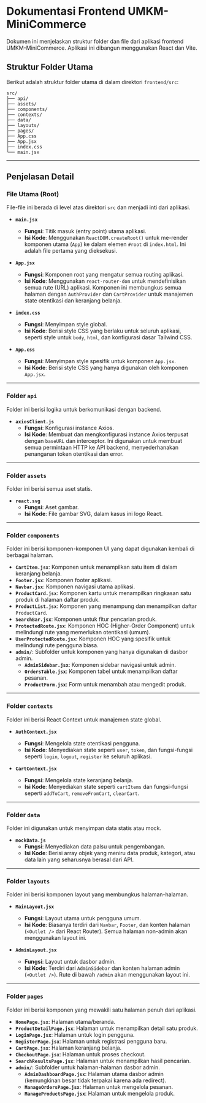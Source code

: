 # Dokumentasi Frontend UMKM-MiniCommerce

Dokumen ini menjelaskan struktur folder dan file dari aplikasi frontend UMKM-MiniCommerce. Aplikasi ini dibangun menggunakan React dan Vite.

## Struktur Folder Utama

Berikut adalah struktur folder utama di dalam direktori `frontend/src`:

```
src/
├── api/
├── assets/
├── components/
├── contexts/
├── data/
├── layouts/
├── pages/
├── App.css
├── App.jsx
├── index.css
└── main.jsx
```

---

## Penjelasan Detail

### File Utama (Root)

File-file ini berada di level atas direktori `src` dan menjadi inti dari aplikasi.

-   **`main.jsx`**

    -   **Fungsi**: Titik masuk (entry point) utama aplikasi.
    -   **Isi Kode**: Menggunakan `ReactDOM.createRoot()` untuk me-render komponen utama (`App`) ke dalam elemen `#root` di `index.html`. Ini adalah file pertama yang dieksekusi.

-   **`App.jsx`**

    -   **Fungsi**: Komponen root yang mengatur semua routing aplikasi.
    -   **Isi Kode**: Menggunakan `react-router-dom` untuk mendefinisikan semua rute (URL) aplikasi. Komponen ini membungkus semua halaman dengan `AuthProvider` dan `CartProvider` untuk manajemen state otentikasi dan keranjang belanja.

-   **`index.css`**

    -   **Fungsi**: Menyimpan style global.
    -   **Isi Kode**: Berisi style CSS yang berlaku untuk seluruh aplikasi, seperti style untuk `body`, `html`, dan konfigurasi dasar Tailwind CSS.

-   **`App.css`**
    -   **Fungsi**: Menyimpan style spesifik untuk komponen `App.jsx`.
    -   **Isi Kode**: Berisi style CSS yang hanya digunakan oleh komponen `App.jsx`.

---

### Folder `api`

Folder ini berisi logika untuk berkomunikasi dengan backend.

-   **`axiosClient.js`**
    -   **Fungsi**: Konfigurasi instance Axios.
    -   **Isi Kode**: Membuat dan mengkonfigurasi instance Axios terpusat dengan `baseURL` dan interceptor. Ini digunakan untuk membuat semua permintaan HTTP ke API backend, menyederhanakan penanganan token otentikasi dan error.

---

### Folder `assets`

Folder ini berisi semua aset statis.

-   **`react.svg`**
    -   **Fungsi**: Aset gambar.
    -   **Isi Kode**: File gambar SVG, dalam kasus ini logo React.

---

### Folder `components`

Folder ini berisi komponen-komponen UI yang dapat digunakan kembali di berbagai halaman.

-   **`CartItem.jsx`**: Komponen untuk menampilkan satu item di dalam keranjang belanja.
-   **`Footer.jsx`**: Komponen footer aplikasi.
-   **`Navbar.jsx`**: Komponen navigasi utama aplikasi.
-   **`ProductCard.jsx`**: Komponen kartu untuk menampilkan ringkasan satu produk di halaman daftar produk.
-   **`ProductList.jsx`**: Komponen yang menampung dan menampilkan daftar `ProductCard`.
-   **`SearchBar.jsx`**: Komponen untuk fitur pencarian produk.
-   **`ProtectedRoute.jsx`**: Komponen HOC (Higher-Order Component) untuk melindungi rute yang memerlukan otentikasi (umum).
-   **`UserProtectedRoute.jsx`**: Komponen HOC yang spesifik untuk melindungi rute pengguna biasa.
-   **`admin/`**: Subfolder untuk komponen yang hanya digunakan di dasbor admin.
    -   **`AdminSidebar.jsx`**: Komponen sidebar navigasi untuk admin.
    -   **`OrdersTable.jsx`**: Komponen tabel untuk menampilkan daftar pesanan.
    -   **`ProductForm.jsx`**: Form untuk menambah atau mengedit produk.

---

### Folder `contexts`

Folder ini berisi React Context untuk manajemen state global.

-   **`AuthContext.jsx`**

    -   **Fungsi**: Mengelola state otentikasi pengguna.
    -   **Isi Kode**: Menyediakan state seperti `user`, `token`, dan fungsi-fungsi seperti `login`, `logout`, `register` ke seluruh aplikasi.

-   **`CartContext.jsx`**
    -   **Fungsi**: Mengelola state keranjang belanja.
    -   **Isi Kode**: Menyediakan state seperti `cartItems` dan fungsi-fungsi seperti `addToCart`, `removeFromCart`, `clearCart`.

---

### Folder `data`

Folder ini digunakan untuk menyimpan data statis atau mock.

-   **`mockData.js`**
    -   **Fungsi**: Menyediakan data palsu untuk pengembangan.
    -   **Isi Kode**: Berisi array objek yang meniru data produk, kategori, atau data lain yang seharusnya berasal dari API.

---

### Folder `layouts`

Folder ini berisi komponen layout yang membungkus halaman-halaman.

-   **`MainLayout.jsx`**

    -   **Fungsi**: Layout utama untuk pengguna umum.
    -   **Isi Kode**: Biasanya terdiri dari `Navbar`, `Footer`, dan konten halaman (`<Outlet />` dari React Router). Semua halaman non-admin akan menggunakan layout ini.

-   **`AdminLayout.jsx`**
    -   **Fungsi**: Layout untuk dasbor admin.
    -   **Isi Kode**: Terdiri dari `AdminSidebar` dan konten halaman admin (`<Outlet />`). Rute di bawah `/admin` akan menggunakan layout ini.

---

### Folder `pages`

Folder ini berisi komponen yang mewakili satu halaman penuh dari aplikasi.

-   **`HomePage.jsx`**: Halaman utama/beranda.
-   **`ProductDetailPage.jsx`**: Halaman untuk menampilkan detail satu produk.
-   **`LoginPage.jsx`**: Halaman untuk login pengguna.
-   **`RegisterPage.jsx`**: Halaman untuk registrasi pengguna baru.
-   **`CartPage.jsx`**: Halaman keranjang belanja.
-   **`CheckoutPage.jsx`**: Halaman untuk proses checkout.
-   **`SearchResultsPage.jsx`**: Halaman untuk menampilkan hasil pencarian.
-   **`admin/`**: Subfolder untuk halaman-halaman dasbor admin.
    -   **`AdminDashboardPage.jsx`**: Halaman utama dasbor admin (kemungkinan besar tidak terpakai karena ada redirect).
    -   **`ManageOrdersPage.jsx`**: Halaman untuk mengelola pesanan.
    -   **`ManageProductsPage.jsx`**: Halaman untuk mengelola produk.

